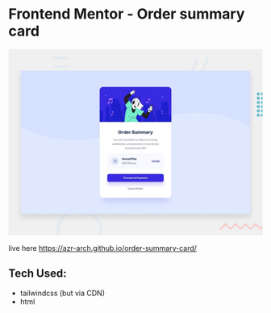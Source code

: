 # Frontend Mentor - Order summary card

![Design preview for the Order summary card coding challenge](./design/desktop-preview.jpg)

live here https://azr-arch.github.io/order-summary-card/

## Tech Used:
* tailwindcss (but via CDN)
* html

